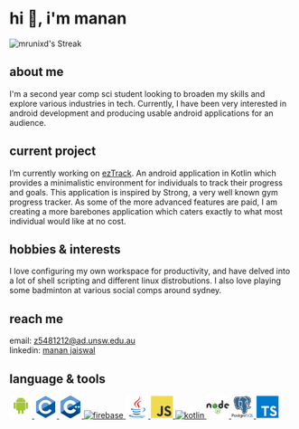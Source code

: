 # hi 👋, i'm manan

![mrunixd's Streak](https://github-readme-streak-stats.herokuapp.com/?user=mrunixd&theme=dark&hide_border=true)

## about me
I'm a second year comp sci student looking to broaden my skills and explore various industries in tech. Currently, I have been very interested in android development and producing usable android applications for an audience. 

## current project
I’m currently working on [ezTrack](https://www.github.com/mrunixd/ezTrack). An android application in Kotlin which provides a minimalistic environment for individuals to track their progress and goals. This application is inspired by Strong, a very well known gym progress tracker. As some of the more advanced features are paid, I am creating a more barebones application which caters exactly to what most individual would like at no cost. 

## hobbies & interests
I love configuring my own workspace for productivity, and have delved into a lot of shell scripting and different linux distrobutions. I also love playing some badminton at various social comps around sydney.

## reach me
email: z5481212@ad.unsw.edu.au
<br>
linkedin: [manan jaiswal](https://www.linkedin.com/in/manan-jaiswal/)

## language & tools
<p align="left"> <a href="https://developer.android.com" target="_blank" rel="noreferrer"> <img src="https://raw.githubusercontent.com/devicons/devicon/master/icons/android/android-original-wordmark.svg" alt="android" width="40" height="40"/> </a> <a href="https://www.cprogramming.com/" target="_blank" rel="noreferrer"> <img src="https://raw.githubusercontent.com/devicons/devicon/master/icons/c/c-original.svg" alt="c" width="40" height="40"/> </a> <a href="https://www.w3schools.com/cpp/" target="_blank" rel="noreferrer"> <img src="https://raw.githubusercontent.com/devicons/devicon/master/icons/cplusplus/cplusplus-original.svg" alt="cplusplus" width="40" height="40"/> </a> <a href="https://firebase.google.com/" target="_blank" rel="noreferrer"> <img src="https://www.vectorlogo.zone/logos/firebase/firebase-icon.svg" alt="firebase" width="40" height="40"/> </a> <a href="https://www.java.com" target="_blank" rel="noreferrer"> <img src="https://raw.githubusercontent.com/devicons/devicon/master/icons/java/java-original.svg" alt="java" width="40" height="40"/> </a> <a href="https://developer.mozilla.org/en-US/docs/Web/JavaScript" target="_blank" rel="noreferrer"> <img src="https://raw.githubusercontent.com/devicons/devicon/master/icons/javascript/javascript-original.svg" alt="javascript" width="40" height="40"/> </a> <a href="https://kotlinlang.org" target="_blank" rel="noreferrer"> <img src="https://www.vectorlogo.zone/logos/kotlinlang/kotlinlang-icon.svg" alt="kotlin" width="40" height="40"/> </a> <a href="https://nodejs.org" target="_blank" rel="noreferrer"> <img src="https://raw.githubusercontent.com/devicons/devicon/master/icons/nodejs/nodejs-original-wordmark.svg" alt="nodejs" width="40" height="40"/> </a> <a href="https://www.postgresql.org" target="_blank" rel="noreferrer"> <img src="https://raw.githubusercontent.com/devicons/devicon/master/icons/postgresql/postgresql-original-wordmark.svg" alt="postgresql" width="40" height="40"/> </a> <a href="https://www.typescriptlang.org/" target="_blank" rel="noreferrer"> <img src="https://raw.githubusercontent.com/devicons/devicon/master/icons/typescript/typescript-original.svg" alt="typescript" width="40" height="40"/> </a> </p>
